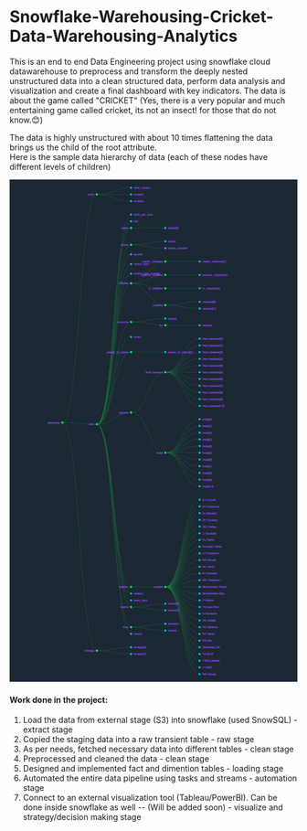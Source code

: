 # Snowflake-Warehousing-Cricket-Data-Warehousing-Analytics

This is an end to end Data Engineering project using snowflake cloud datawarehouse to preprocess and transform the deeply nested unstructured data into a clean structured data, perform data analysis and visualization and create a final dashboard with key indicators. 
The data is about the game called "CRICKET" (Yes, there is a very popular and much entertaining game called cricket, its not an insect! for those that do not know.😊) 

The data is highly unstructured with about 10 times flattening the data brings us the child of the root attribute.  
Here is the sample data hierarchy of data (each of these nodes have different levels of children)

![Alt text](https://github.com/Bhuvan421/Snowflake-Warehousing-Cricket-Data-Analytics/blob/efc537f874cfc292cc6c930d56f27f917aeab1f4/sample-data-hierarchy.png)


#### Work done in the project:
1. Load the data from external stage (S3) into snowflake (used SnowSQL) - extract stage
2. Copied the staging data into a raw transient table - raw stage
3. As per needs, fetched necessary data into different tables - clean stage
4. Preprocessed and cleaned the data - clean stage
5. Designed and implemented fact and dimention tables - loading stage
6. Automated the entire data pipeline using tasks and streams - automation stage
7. Connect to an external visualization tool (Tableau/PowerBI). Can be done inside snowflake as well -- (Will be added soon) - visualize and strategy/decision making stage
